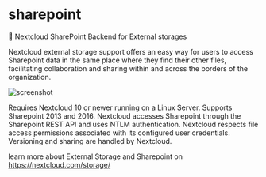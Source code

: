 # sharepoint
💾 Nextcloud SharePoint Backend for External storages

Nextcloud external storage support offers an easy way for users to access Sharepoint data in the same place where they find their other files, facilitating collaboration and sharing within and across the borders of the organization.

![screenshot](screenshots/configuration.png)

Requires Nextcloud 10 or newer running on a Linux Server. Supports Sharepoint 2013 and 2016. Nextcloud accesses Sharepoint through the Sharepoint REST API and uses NTLM authentication. Nextcloud respects file access permissions associated with its configured user credentials. Versioning and sharing are handled by Nextcloud.

learn more about External Storage and Sharepoint on https://nextcloud.com/storage/
